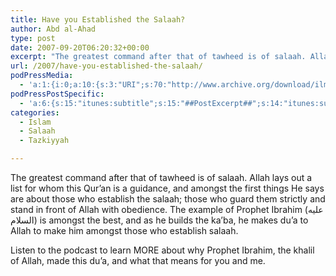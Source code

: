 ```yaml
---
title: Have you Established the Salaah?
author: Abd al-Ahad
type: post
date: 2007-09-20T06:20:32+00:00
excerpt: "The greatest command after that of tawheed is of salaah. Allah lays out a list for whom this Qur'an is a guidance, and amongst the first things He says are about those who establish the salaah; those who guard them strictly and stand in front of Allah with obedience. The example of Prophet Ibrahim (عليه السلام) is amongst the best, and as he builds the ka'ba, he makes du'a to Allah to make him amongst those who establish salaah. "
url: /2007/have-you-established-the-salaah/
podPressMedia:
  - 'a:1:{i:0;a:10:{s:3:"URI";s:70:"http://www.archive.org/download/ilmfruits/haveyouestablishedsalaah.mp3";s:5:"title";s:0:"";s:4:"type";s:9:"audio_mp3";s:4:"size";s:7:"1223181";s:8:"duration";s:4:"5:06";s:12:"previewImage";s:80:"http://www.ilmfruits.com/wp-content/plugins/podpress//images/vpreview_center.png";s:10:"dimensionW";s:3:"320";s:10:"dimensionH";s:3:"240";s:3:"rss";s:2:"on";s:4:"atom";s:2:"on";}}'
podPressPostSpecific:
  - 'a:6:{s:15:"itunes:subtitle";s:15:"##PostExcerpt##";s:14:"itunes:summary";s:15:"##PostExcerpt##";s:15:"itunes:keywords";s:17:"##WordPressCats##";s:13:"itunes:author";s:10:"##Global##";s:15:"itunes:explicit";s:7:"Default";s:12:"itunes:block";s:7:"Default";}'
categories:
  - Islam
  - Salaah
  - Tazkiyyah

---
```

The greatest command after that of tawheed is of salaah. Allah lays out a list for whom this Qur&#8217;an is a guidance, and amongst the first things He says are about those who establish the salaah; those who guard them strictly and stand in front of Allah with obedience. The example of Prophet Ibrahim (عليه السلام) is amongst the best, and as he builds the ka&#8217;ba, he makes du&#8217;a to Allah to make him amongst those who establish salaah.

Listen to the podcast to learn MORE about why Prophet Ibrahim, the khalil of Allah, made this du&#8217;a, and what that means for you and me.